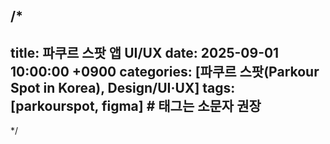 /*
---
title: 파쿠르 스팟 앱 UI/UX
date: 2025-09-01 10:00:00 +0900
categories: [파쿠르 스팟(Parkour Spot in Korea), Design/UI·UX]
tags: [parkourspot, figma]     # 태그는 소문자 권장
---

*/